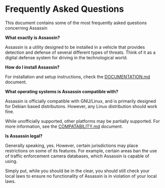 # Frequently Asked Questions

This document contains some of the most frequently asked questions concerning Assassin


**What exactly is Assassin?**

Assassin is a utility designed to be installed in a vehicle that provides detection and defense of several different types of threats. Think of it as a digital defense system for driving in the technological world.


**How do I install Assassin?**

For installation and setup instructions, check the [DOCUMENTATION.md](DOCUMENTATION.md) document.


**What operating systems is Assassin compatible with?**

Assassin is officially compatible with GNU/Linux, and is primarily designed for Debian based distributons. However, any Linux distribution should work fine.

While unofficially supported, other platforms may be partially supported. For more information, see the [COMPATABILITY.md](COMPATABILITY.md) document.


**Is Assassin legal?**

Generally speaking, yes. However, certain jurisdictions may place restrictions on some of its features. For example, certain areas ban the use of traffic enforcement camera databases, which Assassin is capable of using.

Simply put, while you should be in the clear, you should still check your local laws to ensure no functionality of Assassin is in violation of your local laws.
